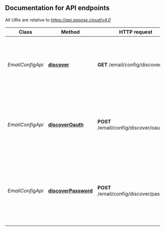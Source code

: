 

## Documentation for API endpoints

All URIs are relative to *https://api.aspose.cloud/v4.0*

Class | Method | HTTP request | Description
------------ | ------------- | ------------- | -------------
*EmailConfigApi* | [**discover**](EmailConfigApi.md#discover) | **GET** /email/config/discover | Discover email accounts by email address. Does not validate discovered accounts.             
*EmailConfigApi* | [**discoverOauth**](EmailConfigApi.md#discoverOauth) | **POST** /email/config/discover/oauth | Discover email accounts by email address. Validates discovered accounts using OAuth 2.0.             
*EmailConfigApi* | [**discoverPassword**](EmailConfigApi.md#discoverPassword) | **POST** /email/config/discover/password | Discover email accounts by email address. Validates discovered accounts using login and password.             


    
